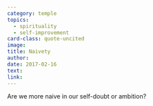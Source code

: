 ```yaml
---
category: temple
topics:
  - spirituality
  - self-improvement
card-class: quote-uncited
image:
title: Naivety
author:
date: 2017-02-16
text:
link:
---
```

Are we more naive in our self-doubt or ambition?
